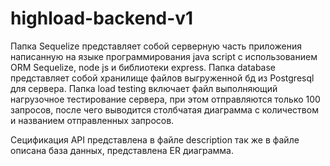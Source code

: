 # highload-backend-v1
Папка Sequelize представляет собой серверную часть приложения написанную на языке программирования java script с использованием ORM Sequelize, node js
и библиотеки express.
Папка database представляет собой хранилище файлов выгруженной бд из Postgresql для сервера.
Папка load testing включает файл выполняющий нагрузочное тестирование сервера, при этом отправляются только 100 запросов, после чего выводится столбчатая диаграмма 
с количеством и названием отправленных запросов.

Сецификация API представлена в файле description так же в файле описана база данных, представлена ER диаграмма.
